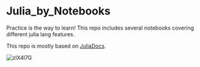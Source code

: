 # Julia_by_Notebooks
Practice is the way to learn! This repo includes several notebooks covering different julia lang features.  

This repo is mostly based on [JuliaDocs](https://github.com/JuliaLang/julia). 

![zIX4l7G](https://user-images.githubusercontent.com/50339940/143062800-69a23cab-aae2-4540-8672-06919a8cc580.jpg)
